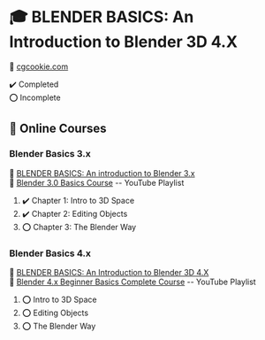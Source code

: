# :mortar_board: BLENDER BASICS: An Introduction to Blender 3D 4.X

:link: [cgcookie.com](https://cgcookie.com/)  

:heavy_check_mark: Completed  
:o: Incomplete

## :beginner: Online Courses

### Blender Basics 3.x

:link: [BLENDER BASICS: An introduction to Blender 3.x](https://cgcookie.com/courses/blender-3-basics-intro-to-blender)  
:link: [Blender 3.0 Basics Course](https://www.youtube.com/playlist?list=PL3GeP3YLZn5ixsnIOIx9tB4v6s-rsw48X) -- YouTube Playlist

1. :heavy_check_mark: Chapter 1: Intro to 3D Space
2. :heavy_check_mark: Chapter 2: Editing Objects
3. :o: Chapter 3: The Blender Way

### Blender Basics 4.x

:link: [BLENDER BASICS: An Introduction to Blender 3D 4.X](https://cgcookie.com/courses/blender-basics-an-introduction-to-blender-4-x)  
:link: [Blender 4.x Beginner Basics Complete Course](https://www.youtube.com/playlist?list=PL3GeP3YLZn5hhfaGRSmRia0OwPPMfJu0V) -- YouTube Playlist

1. :o: Intro to 3D Space
2. :o: Editing Objects
3. :o: The Blender Way
